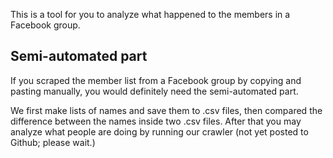 This is a tool for you to analyze what happened to the members in a Facebook group.

## Semi-automated part

If you scraped the member list from a Facebook group by copying and pasting manually, you would definitely need the semi-automated part.

We first make lists of names and save them to .csv files, then compared the difference between the names inside two .csv files. After that you may analyze what people are doing by running our crawler (not yet posted to Github; please wait.)
